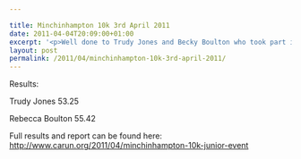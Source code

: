 ```yaml
---

title: Minchinhampton 10k 3rd April 2011
date: 2011-04-04T20:09:00+01:00
excerpt: '<p>Well done to Trudy Jones and Becky Boulton who took part in the Minchinhampton 10k on Sunday - some great results.</p>'
layout: post
permalink: /2011/04/minchinhampton-10k-3rd-april-2011/
---
```

Results:

Trudy Jones 53.25

Rebecca Boulton 55.42

Full results and report can be found here: http://www.carun.org/2011/04/minchinhampton-10k-junior-event